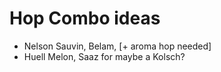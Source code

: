 # Hop Combo ideas

- Nelson Sauvin, Belam, [+ aroma hop needed]
- Huell Melon, Saaz for maybe a Kolsch?
